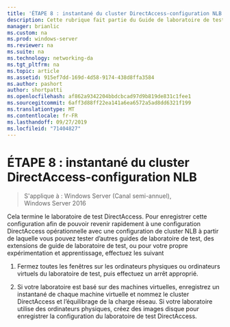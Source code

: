 ```yaml
---
title: 'ÉTAPE 8 : instantané du cluster DirectAccess-configuration NLB'
description: Cette rubrique fait partie du Guide de laboratoire de test-démonstration de DirectAccess dans un cluster avec Windows NLB pour Windows Server 2016
manager: brianlic
ms.custom: na
ms.prod: windows-server
ms.reviewer: na
ms.suite: na
ms.technology: networking-da
ms.tgt_pltfrm: na
ms.topic: article
ms.assetid: 915ef7dd-169d-4d58-9174-438d8ffa3584
ms.author: pashort
author: shortpatti
ms.openlocfilehash: af862a9342204bbdcbcad97d9b819de831c1fee1
ms.sourcegitcommit: 6aff3d88ff22ea141a6ea6572a5ad8dd6321f199
ms.translationtype: MT
ms.contentlocale: fr-FR
ms.lasthandoff: 09/27/2019
ms.locfileid: "71404827"
---
```

# <a name="step-8-snapshot-the-directaccess-cluster-nlb-configuration"></a>ÉTAPE 8 : instantané du cluster DirectAccess-configuration NLB

>S'applique à : Windows Server (Canal semi-annuel), Windows Server 2016

Cela termine le laboratoire de test DirectAccess. Pour enregistrer cette configuration afin de pouvoir revenir rapidement à une configuration DirectAccess opérationnelle avec une configuration de cluster NLB à partir de laquelle vous pouvez tester d’autres guides de laboratoire de test, des extensions de guide de laboratoire de test, ou pour votre propre expérimentation et apprentissage, effectuez les suivant  
  
1.  Fermez toutes les fenêtres sur les ordinateurs physiques ou ordinateurs virtuels du laboratoire de test, puis effectuez un arrêt approprié.  
  
2.  Si votre laboratoire est basé sur des machines virtuelles, enregistrez un instantané de chaque machine virtuelle et nommez le cluster DirectAccess et l’équilibrage de la charge réseau. Si votre laboratoire utilise des ordinateurs physiques, créez des images disque pour enregistrer la configuration du laboratoire de test DirectAccess.  
